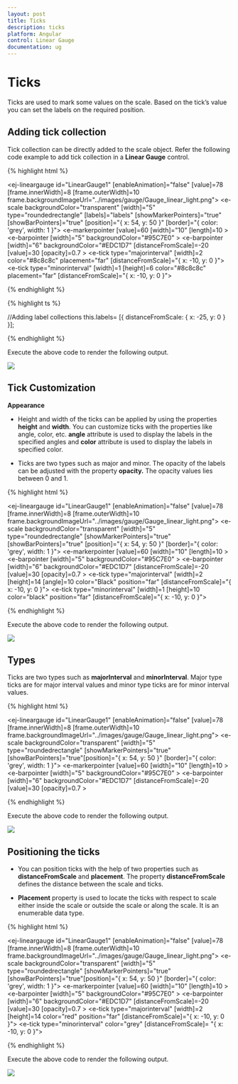```yaml
---
layout: post
title: Ticks
description: ticks
platform: Angular
control: Linear Gauge
documentation: ug
---
```


# Ticks

Ticks are used to mark some values on the scale. Based on the tick’s value you can set the labels on the required position.

## Adding tick collection 

Tick collection can be directly added to the scale object. Refer the following code example to add tick collection in a **Linear Gauge** control.

{% highlight html %}

 <ej-lineargauge id="LinearGauge1" [enableAnimation]="false" [value]=78 [frame.innerWidth]=8
     [frame.outerWidth]=10 frame.backgroundImageUrl="../images/gauge/Gauge_linear_light.png">
   <e-scales>
        <e-scale backgroundColor="transparent" [width]="5" type="roundedrectangle" 
                  [labels]="labels" [showMarkerPointers]="true" [showBarPointers]="true" 
                   [position]="{ x: 54, y: 50 }" [border]="{ color: 'grey', width: 1 }">
          <e-markerpointers>
              <e-markerpointer [value]=60 [width]="10" [length]=10 >
              </e-markerpointer>
           </e-markerpointers>	
           <e-barpointers>
              <e-barpointer [width]="5" backgroundColor="#95C7E0" >
              </e-barpointer>
              <e-barpointer [width]="6" backgroundColor="#EDC1D7" [distanceFromScale]=-20
                                          [value]=30 [opacity]=0.7 ></e-barpointer>
           </e-barpointers>
          <e-ticks>
               <e-tick type="majorinterval" [width]=2 color="#8c8c8c" placement="far"
                                            [distanceFromScale]="{ x: -10, y: 0 }"></e-tick>
               <e-tick type="minorinterval" [width]=1 [height]=6 color="#8c8c8c" placement="far"
                                            [distanceFromScale]="{ x: -10, y: 0 }"></e-tick>
          </e-ticks>
        </e-scale>
   </e-scales>
</ej-lineargauge>

{% endhighlight %}

{% highlight ts %}

  //Adding label collections
  this.labels= [{ distanceFromScale: { x: -25, y: 0 } }];

{% endhighlight %}



Execute the above code to render the following output.

![](Ticks_images/Ticks_img1.png)



## Tick Customization

**Appearance**

* Height and width of the ticks can be applied by using the properties **height** and **width**. You can customize ticks with the properties like angle, color, etc. **angle** attribute is used to display the labels in the specified angles and **color** attribute is used to display the labels in specified color. 

* Ticks are two types such as major and minor. The opacity of the labels can be adjusted with the property **opacity.** The opacity values lies between 0 and 1.


{% highlight html %}

 <ej-lineargauge id="LinearGauge1" [enableAnimation]="false" [value]=78 [frame.innerWidth]=8
      [frame.outerWidth]=10 frame.backgroundImageUrl="../images/gauge/Gauge_linear_light.png">
   <e-scales>
        <e-scale backgroundColor="transparent" [width]="5" type="roundedrectangle"
                [showMarkerPointers]="true"  [showBarPointers]="true" [position]="{ x: 54, y: 50 }"
                [border]="{ color: 'grey', width: 1 }">
          <e-markerpointers>
              <e-markerpointer [value]=60 [width]="10" [length]=10 >
              </e-markerpointer>
           </e-markerpointers>	
           <e-barpointers>
              <e-barpointer [width]="5" backgroundColor="#95C7E0" >
              </e-barpointer>
              <e-barpointer [width]="6" backgroundColor="#EDC1D7" [distanceFromScale]=-20 
                                                        [value]=30 [opacity]=0.7 >
              </e-barpointer>
           </e-barpointers>
          <e-ticks>
               <e-tick type="majorinterval" [width]=2 [height]=14 [angle]=10 color="Black"
                                 position="far" [distanceFromScale]="{ x: -10, y: 0 }"></e-tick>
               <e-tick type="minorinterval" [width]=1 [height]=10 color="black" position="far"
                                 [distanceFromScale]="{ x: -10, y: 0 }"></e-tick>
          </e-ticks>
        </e-scale>
   </e-scales>
</ej-lineargauge>

{% endhighlight %}

Execute the above code to render the following output.

![](Ticks_images/Ticks_img2.png)

## Types

Ticks are two types such as **majorInterval** and **minorInterval**. Major type ticks are for major interval values and minor type ticks are for minor interval values.


{% highlight html %}

 <ej-lineargauge id="LinearGauge1" [enableAnimation]="false" [value]=78 [frame.innerWidth]=8
      [frame.outerWidth]=10 frame.backgroundImageUrl="../images/gauge/Gauge_linear_light.png">
   <e-scales>
        <e-scale backgroundColor="transparent" [width]="5" type="roundedrectangle" 
                  [showMarkerPointers]="true" [showBarPointers]="true"[position]="{ x: 54, y: 50 }" 
                                                        [border]="{ color: 'grey', width: 1 }">
          <e-markerpointers>
              <e-markerpointer [value]=60 [width]="10" [length]=10 >
              </e-markerpointer>
           </e-markerpointers>	
           <e-barpointers>
              <e-barpointer [width]="5" backgroundColor="#95C7E0" >
              </e-barpointer>
              <e-barpointer [width]="6" backgroundColor="#EDC1D7" [distanceFromScale]=-20 
              [value]=30 [opacity]=0.7 >
              </e-barpointer>
           </e-barpointers>
          <e-ticks>
               <e-tick type="majorinterval"></e-tick>
               <e-tick type="minorinterval"></e-tick>
          </e-ticks>
        </e-scale>
   </e-scales>
</ej-lineargauge>

{% endhighlight %}

Execute the above code to render the following output.



![](Ticks_images/Ticks_img3.png)

## Positioning the ticks

* You can position ticks with the help of two properties such as **distanceFromScale** and **placement**. The property **distanceFromScale** defines the distance between the scale and ticks. 

* **Placement** property is used to locate the ticks with respect to scale either inside the scale or outside the scale or along the scale. It is an enumerable data type.


{% highlight html %}

 <ej-lineargauge id="LinearGauge1" [enableAnimation]="false" [value]=78 [frame.innerWidth]=8
      [frame.outerWidth]=10 frame.backgroundImageUrl="../images/gauge/Gauge_linear_light.png">
   <e-scales>
        <e-scale backgroundColor="transparent" [width]="5" type="roundedrectangle" 
              [showMarkerPointers]="true" [showBarPointers]="true"[position]="{ x: 54, y: 50 }"
                                                     [border]="{ color: 'grey', width: 1 }">
          <e-markerpointers>
              <e-markerpointer [value]=60 [width]="10" [length]=10 >
              </e-markerpointer>
           </e-markerpointers>	
           <e-barpointers>
              <e-barpointer [width]="5" backgroundColor="#95C7E0" >
              </e-barpointer>
              <e-barpointer [width]="6" backgroundColor="#EDC1D7" [distanceFromScale]=-20
                                                               [value]=30 [opacity]=0.7 >
              </e-barpointer>
           </e-barpointers>
          <e-ticks>
               <e-tick type="majorinterval" [width]=2 [height]=14 color="red" position="far"
                                           [distanceFromScale]="{ x: -10, y: 0 }"></e-tick>
               <e-tick type="minorinterval" color="grey" [distanceFromScale]=
                                                    "{ x: -10, y: 0 }"></e-tick>
          </e-ticks>
        </e-scale>
   </e-scales>
</ej-lineargauge>

{% endhighlight %}

Execute the above code to render the following output.



![](Ticks_images/Ticks_img4.png)

